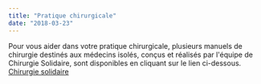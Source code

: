 ```yaml
---
title: "Pratique chirurgicale"
date: "2018-03-23"
---
```


Pour vous aider dans votre pratique chirurgicale, plusieurs manuels de chirurgie destinés aux  médecins isolés, conçus et réalisés par l'équipe de Chirurgie Solidaire, sont disponibles en cliquant sur le lien ci-dessous.  
<a href="https://www.chirurgie-solidaire.com/untitled-c1opu" target="_blank" rel="noopener">Chirurgie solidaire</a>